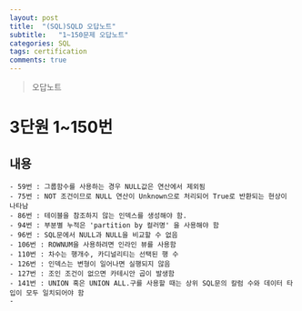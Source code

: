 ```yaml
---
layout: post
title:  "(SQL)SQLD 오답노트"
subtitle:   "1~150문제 오답노트"
categories: SQL
tags: certification
comments: true
---
```


> 오답노트

# 3단원 1~150번

## 내용
	- 59번 : 그룹함수를 사용하는 경우 NULL값은 연산에서 제외됨
	- 75번 : NOT 조건이므로 NULL 연산이 Unknown으로 처리되어 True로 반환되는 현상이 나타남
	- 86번 : 테이블을 참조하지 않는 인덱스를 생성해야 함.
	- 94번 : 부분별 누적은 'partition by 컬러명' 을 사용해야 함 
	- 96번 : SQL문에서 NULL과 NULL을 비교할 수 없음
	- 106번 : ROWNUM을 사용하려면 인라인 뷰를 사용함
	- 110번 : 차수는 행개수, 카디널리티는 선택된 행 수
	- 126번 : 인덱스는 변형이 일어나면 실행되지 않음
	- 127번 : 조인 조건이 없으면 카테시안 곱이 발생함
	- 141번 : UNION 혹은 UNION ALL.구를 사용할 때는 상위 SQL문의 칼럼 수와 데이터 타입이 모두 일치되어야 함
	-  




